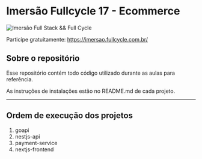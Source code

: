 # Imersão Fullcycle 17 - Ecommerce

![Imersão Full Stack && Full Cycle](https://events-fullcycle.s3.amazonaws.com/events-fullcycle/static/site/img/grupo_4417.png)

Participe gratuitamente: https://imersao.fullcycle.com.br/

## Sobre o repositório
Esse repositório contém todo código utilizado durante as aulas para referência.

As instruções de instalações estão no README.md de cada projeto.

---

## Ordem de execução dos projetos

1. goapi
2. nestjs-api
3. payment-service
4. nextjs-frontend
